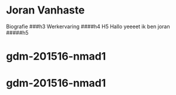 Joran Vanhaste
=================
Biografie
###h3
Werkervaring
####h4
H5
Hallo
yeeeet
ik ben joran 
#####h5
# gdm-201516-nmad1
# gdm-201516-nmad1
